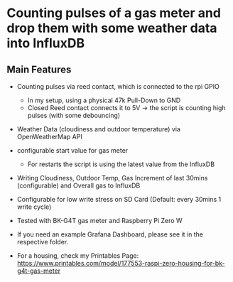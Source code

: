 # Counting pulses of a gas meter and drop them with some weather data into InfluxDB
## Main Features
* Counting pulses via reed contact, which is connected to the rpi GPIO
  * In my setup, using a physical 47k Pull-Down to GND
  * Closed Reed contact connects it to 5V -> the script is counting high pulses (with some debouncing)
* Weather Data (cloudiness and outdoor temperature) via OpenWeatherMap API
* configurable start value for gas meter
  * For restarts the script is using the latest value from the InfluxDB
* Writing Cloudiness, Outdoor Temp, Gas Increment of last 30mins (configurable) and Overall gas to InfluxDB
* Configurable for low write stress on SD Card (Default: every 30mins 1 write cycle)
* Tested with BK-G4T gas meter and Raspberry Pi Zero W

* If you need an example Grafana Dashboard, please see it in the respective folder.
* For a housing, check my Printables Page: https://www.printables.com/model/177553-raspi-zero-housing-for-bk-g4t-gas-meter



